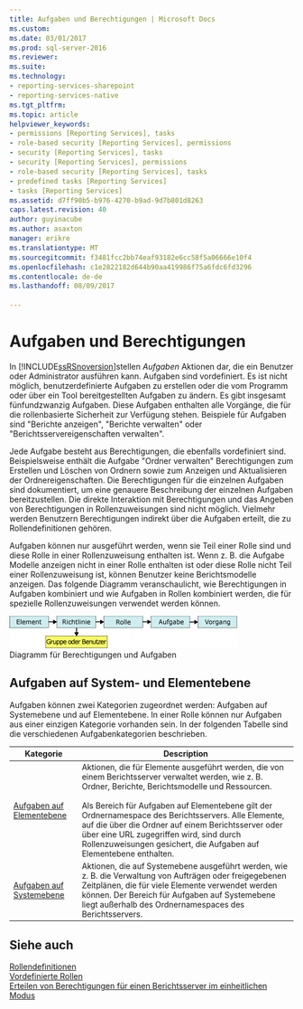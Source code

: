```yaml
---
title: Aufgaben und Berechtigungen | Microsoft Docs
ms.custom: 
ms.date: 03/01/2017
ms.prod: sql-server-2016
ms.reviewer: 
ms.suite: 
ms.technology:
- reporting-services-sharepoint
- reporting-services-native
ms.tgt_pltfrm: 
ms.topic: article
helpviewer_keywords:
- permissions [Reporting Services], tasks
- role-based security [Reporting Services], permissions
- security [Reporting Services], tasks
- security [Reporting Services], permissions
- role-based security [Reporting Services], tasks
- predefined tasks [Reporting Services]
- tasks [Reporting Services]
ms.assetid: d7ff90b5-b976-4270-b9ad-9d7b801d8263
caps.latest.revision: 40
author: guyinacube
ms.author: asaxton
manager: erikre
ms.translationtype: MT
ms.sourcegitcommit: f3481fcc2bb74eaf93182e6cc58f5a06666e10f4
ms.openlocfilehash: c1e2822182d644b90aa419986f75a6fdc6fd3296
ms.contentlocale: de-de
ms.lasthandoff: 08/09/2017

---
```

# <a name="tasks-and-permissions"></a>Aufgaben und Berechtigungen
  In [!INCLUDE[ssRSnoversion](../../includes/ssrsnoversion-md.md)]stellen *Aufgaben* Aktionen dar, die ein Benutzer oder Administrator ausführen kann. Aufgaben sind vordefiniert. Es ist nicht möglich, benutzerdefinierte Aufgaben zu erstellen oder die vom Programm oder über ein Tool bereitgestellten Aufgaben zu ändern. Es gibt insgesamt fünfundzwanzig Aufgaben. Diese Aufgaben enthalten alle Vorgänge, die für die rollenbasierte Sicherheit zur Verfügung stehen. Beispiele für Aufgaben sind "Berichte anzeigen", "Berichte verwalten" oder "Berichtsservereigenschaften verwalten".  
  
 Jede Aufgabe besteht aus Berechtigungen, die ebenfalls vordefiniert sind. Beispielsweise enthält die Aufgabe "Ordner verwalten" Berechtigungen zum Erstellen und Löschen von Ordnern sowie zum Anzeigen und Aktualisieren der Ordnereigenschaften. Die Berechtigungen für die einzelnen Aufgaben sind dokumentiert, um eine genauere Beschreibung der einzelnen Aufgaben bereitzustellen. Die direkte Interaktion mit Berechtigungen und das Angeben von Berechtigungen in Rollenzuweisungen sind nicht möglich. Vielmehr werden Benutzern Berechtigungen indirekt über die Aufgaben erteilt, die zu Rollendefinitionen gehören.  
  
 Aufgaben können nur ausgeführt werden, wenn sie Teil einer Rolle sind und diese Rolle in einer Rollenzuweisung enthalten ist. Wenn z. B. die Aufgabe Modelle anzeigen nicht in einer Rolle enthalten ist oder diese Rolle nicht Teil einer Rollenzuweisung ist, können Benutzer keine Berichtsmodelle anzeigen. Das folgende Diagramm veranschaulicht, wie Berechtigungen in Aufgaben kombiniert und wie Aufgaben in Rollen kombiniert werden, die für spezielle Rollenzuweisungen verwendet werden können.  
  
 ![Diagramm für Berechtigungen und Aufgabe](../../reporting-services/security/media/report-securityobjects.gif "Diagramm für Berechtigungen und Aufgabe")  
Diagramm für Berechtigungen und Aufgaben  
  
## <a name="system-and-item-level-tasks"></a>Aufgaben auf System- und Elementebene  
 Aufgaben können zwei Kategorien zugeordnet werden: Aufgaben auf Systemebene und auf Elementebene. In einer Rolle können nur Aufgaben aus einer einzigen Kategorie vorhanden sein. In der folgenden Tabelle sind die verschiedenen Aufgabenkategorien beschrieben.  
  
|Kategorie|Description|  
|--------------|-----------------|  
|[Aufgaben auf Elementebene](../../reporting-services/security/tasks-and-permissions-item-level-tasks.md)|Aktionen, die für Elemente ausgeführt werden, die von einem Berichtsserver verwaltet werden, wie z. B. Ordner, Berichte, Berichtsmodelle und Ressourcen.<br /><br /> Als Bereich für Aufgaben auf Elementebene gilt der Ordnernamespace des Berichtsservers. Alle Elemente, auf die über die Ordner auf einem Berichtsserver oder über eine URL zugegriffen wird, sind durch Rollenzuweisungen gesichert, die Aufgaben auf Elementebene enthalten.|  
|[Aufgaben auf Systemebene](../../reporting-services/security/tasks-and-permissions-system-level-tasks.md)|Aktionen, die auf Systemebene ausgeführt werden, wie z. B. die Verwaltung von Aufträgen oder freigegebenen Zeitplänen, die für viele Elemente verwendet werden können. Der Bereich für Aufgaben auf Systemebene liegt außerhalb des Ordnernamespaces des Berichtsservers.|  
  
## <a name="see-also"></a>Siehe auch  
 [Rollendefinitionen](../../reporting-services/security/role-definitions.md)   
 [Vordefinierte Rollen](../../reporting-services/security/role-definitions-predefined-roles.md)   
 [Erteilen von Berechtigungen für einen Berichtsserver im einheitlichen Modus](../../reporting-services/security/granting-permissions-on-a-native-mode-report-server.md)  
  
  
